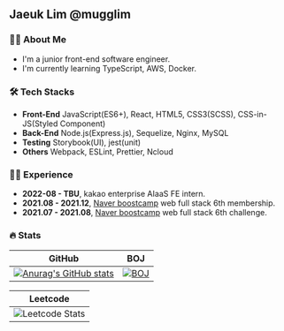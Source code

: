 ## Jaeuk Lim @mugglim

<h3 align="left">🙋‍♂️ About Me </h3> 

- I'm a junior front-end software engineer.
- I'm currently learning TypeScript, AWS, Docker.

<h3 align="left">🛠 Tech Stacks</h3> 

- **Front-End** JavaScript(ES6+), React, HTML5, CSS3(SCSS), CSS-in-JS(Styled Component) 
- **Back-End** Node.js(Express.js), Sequelize, Nginx, MySQL 
- **Testing** Storybook(UI), jest(unit)
- **Others** Webpack, ESLint, Prettier, Ncloud 


<h3 align="left">🏃‍♂️ Experience </h3> 

- **2022-08 - TBU**, kakao enterprise AIaaS FE intern.
- **2021.08 - 2021.12**, [Naver boostcamp](https://boostcamp.connect.or.kr/) web full stack 6th membership.
- **2021.07 - 2021.08**, [Naver boostcamp](https://boostcamp.connect.or.kr/) web full stack 6th challenge.

<h3 align="left">🔥 Stats </h3>

| GitHub | BOJ  |
| :----: | :--: |
| [![Anurag's GitHub stats](https://github-readme-stats.vercel.app/api?username=mugglim&count_private=true&theme=dracula)](https://github.com/anuraghazra/github-readme-stats) | [![BOJ](http://mazassumnida.wtf/api/generate_badge?boj=mugglim)](https://www.acmicpc.net/user/mugglim) | 

 | Leetcode |
 | :------: |
 | ![Leetcode Stats](https://leetcard.jacoblin.cool/mugglim?theme=light) |



